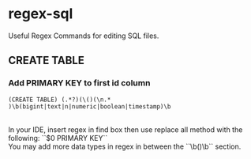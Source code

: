 # regex-sql
Useful Regex Commands for editing SQL files.

## CREATE TABLE
### Add PRIMARY KEY to first id column

``(CREATE TABLE) (.*?)(\()(\n.* )\b(bigint|text|n|numeric|boolean|timestamp)\b``

<br/>
In your IDE, insert regex in find box then use replace all method with the following:
``$0 PRIMARY KEY``
<br/>
You may add more data types in regex in between the ``\b()\b`` section. 
